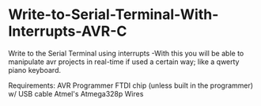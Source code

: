 # Write-to-Serial-Terminal-With-Interrupts-AVR-C
Write to the Serial Terminal using interrupts
-With this you will be able to manipulate avr projects in real-time if used a certain way; like a qwerty piano keyboard.

Requirements:
AVR Programmer
FTDI chip (unless built in the programmer) w/ USB cable
Atmel's Atmega328p
Wires
